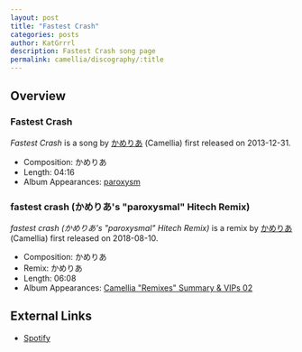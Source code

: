 ```yaml
---
layout: post
title: "Fastest Crash"
categories: posts
author: KatGrrrl
description: Fastest Crash song page
permalink: camellia/discography/:title
---
```


## Overview

### Fastest Crash

*Fastest Crash* is a song by [かめりあ](/camellia) (Camellia) first released on 2013-12-31.

* Composition: かめりあ
* Length: 04:16
* Album Appearances: [paroxysm](<{% link postsInclude/_posts/camellia/albums/paroxysm/2023-12-05-paroxysm.md%}>)

### fastest crash (かめりあ's "paroxysmal" Hitech Remix)

*fastest crash (かめりあ's "paroxysmal" Hitech Remix)* is a remix by [かめりあ](/camellia) (Camellia) first released on 2018-08-10.

* Composition: かめりあ
* Remix: かめりあ
* Length: 06:08
* Album Appearances: [Camellia "Remixes" Summary & VIPs 02](<{% link postsInclude/_posts/camellia/albums/Camellia-Remixes-Summary-VIPs-02/2023-12-20-Camellia-Remixes-Summary-VIPs-02.md%}>)

## External Links

* [Spotify](https://open.spotify.com/track/4ayTg1qoc0lRk3dlglbHMw?si=6292b4d227264d0b)
